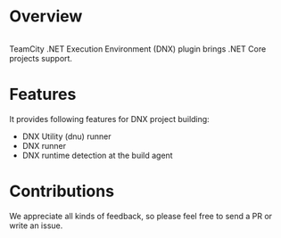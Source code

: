 # Overview

<a href="https://teamcity.jetbrains.com/viewType.html?buildTypeId=TeamCityDnxPluginBuild&guest=1"><img src="https://teamcity.jetbrains.com/app/rest/builds/buildType:(id:TeamCityDnxPluginBuild)/statusIcon" alt=""/></a>

TeamCity .NET Execution Environment (DNX) plugin brings .NET Core projects support.

# Features

It provides following features for DNX project building:
* DNX Utility (dnu) runner
* DNX runner
* DNX runtime detection at the build agent

# Contributions

We appreciate all kinds of feedback, so please feel free to send a PR or write an issue.
